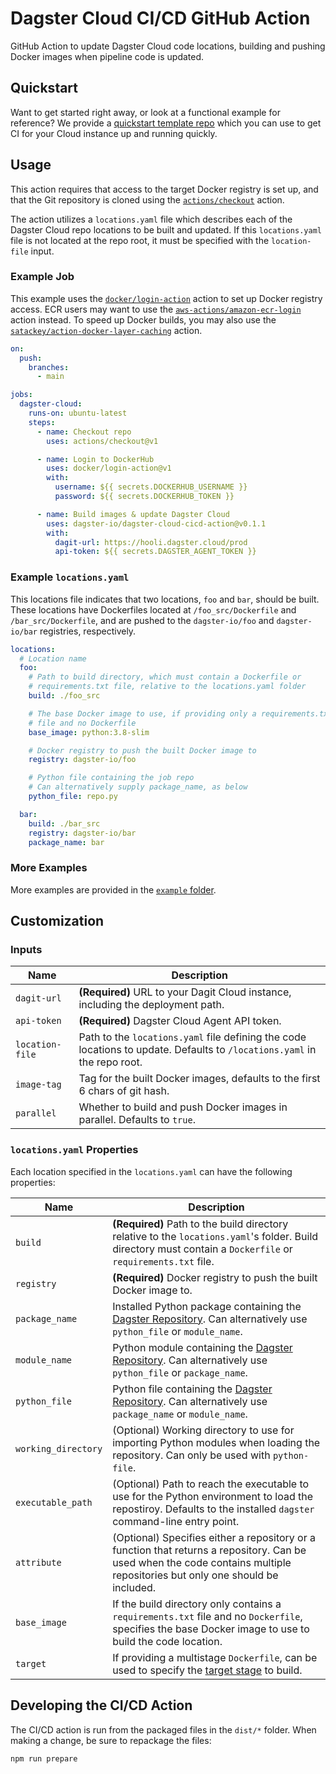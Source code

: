 # Dagster Cloud CI/CD GitHub Action

GitHub Action to update Dagster Cloud code locations, building and pushing Docker images when pipeline code is updated.

## Quickstart

Want to get started right away, or look at a functional example for reference? We provide a [quickstart template repo](https://github.com/dagster-io/dagster-cloud-cicd-action-quickstart) which you can use to get CI for your Cloud instance up and running quickly.

## Usage

This action requires that access to the target Docker registry is set up, and that the
Git repository is cloned using the [`actions/checkout`](https://github.com/actions/checkout)
action.

The action utilizes a `locations.yaml` file which describes each of the Dagster Cloud repo
locations to be built and updated. If this `locations.yaml` file is not located at the repo root,
it must be specified with the `location-file` input.

### Example Job

This example uses the [`docker/login-action`](https://github.com/docker/login-action) action to set up Docker registry access. ECR users may want to use the [`aws-actions/amazon-ecr-login`](https://github.com/aws-actions/amazon-ecr-login) action instead. To speed up Docker builds, you may also
use the [`satackey/action-docker-layer-caching`](https://github.com/satackey/action-docker-layer-caching) action.

```yaml
on:
  push:
    branches:
      - main

jobs:
  dagster-cloud:
    runs-on: ubuntu-latest
    steps:
      - name: Checkout repo
        uses: actions/checkout@v1

      - name: Login to DockerHub
        uses: docker/login-action@v1
        with:
          username: ${{ secrets.DOCKERHUB_USERNAME }}
          password: ${{ secrets.DOCKERHUB_TOKEN }}

      - name: Build images & update Dagster Cloud
        uses: dagster-io/dagster-cloud-cicd-action@v0.1.1
        with:
          dagit-url: https://hooli.dagster.cloud/prod
          api-token: ${{ secrets.DAGSTER_AGENT_TOKEN }}
```

### Example `locations.yaml`

This locations file indicates that two locations, `foo` and `bar`, should be built. These
locations have
Dockerfiles located at `/foo_src/Dockerfile` and `/bar_src/Dockerfile`, and are pushed to the
`dagster-io/foo` and `dagster-io/bar` registries, respectively.

```yaml
locations:
  # Location name
  foo:
    # Path to build directory, which must contain a Dockerfile or
    # requirements.txt file, relative to the locations.yaml folder
    build: ./foo_src

    # The base Docker image to use, if providing only a requirements.txt
    # file and no Dockerfile
    base_image: python:3.8-slim

    # Docker registry to push the built Docker image to
    registry: dagster-io/foo

    # Python file containing the job repo
    # Can alternatively supply package_name, as below
    python_file: repo.py

  bar:
    build: ./bar_src
    registry: dagster-io/bar
    package_name: bar
```

### More Examples

More examples are provided in the [`example` folder](./example).

## Customization

### Inputs

| Name            | Description                                                                                                              |
| --------------- | ------------------------------------------------------------------------------------------------------------------------ |
| `dagit-url`     | **(Required)** URL to your Dagit Cloud instance, including the deployment path.                                          |
| `api-token`     | **(Required)** Dagster Cloud Agent API token.                                                                            |
| `location-file` | Path to the `locations.yaml` file defining the code locations to update. Defaults to `/locations.yaml` in the repo root. |
| `image-tag`     | Tag for the built Docker images, defaults to the first 6 chars of git hash.                                              |
| `parallel`      | Whether to build and push Docker images in parallel. Defaults to `true`.                                                 |

### `locations.yaml` Properties

Each location specified in the `locations.yaml` can have the following properties:

| Name                | Description                                                                                                                                                                                |
| ------------------- | ------------------------------------------------------------------------------------------------------------------------------------------------------------------------------------------ |
| `build`             | **(Required)** Path to the build directory relative to the `locations.yaml`'s folder. Build directory must contain a `Dockerfile` or `requirements.txt` file.                              |
| `registry`          | **(Required)** Docker registry to push the built Docker image to.                                                                                                                          |
| `package_name`      | Installed Python package containing the [Dagster Repository](https://docs.dagster.io/concepts/repositories-workspaces/repositories). Can alternatively use `python_file` or `module_name`. |
| `module_name`       | Python module containing the [Dagster Repository](https://docs.dagster.io/concepts/repositories-workspaces/repositories). Can alternatively use `python_file` or `package_name`.           |
| `python_file`       | Python file containing the [Dagster Repository](https://docs.dagster.io/concepts/repositories-workspaces/repositories). Can alternatively use `package_name` or `module_name`.             |
| `working_directory` | (Optional) Working directory to use for importing Python modules when loading the repository. Can only be used with `python-file`.                                                         |
| `executable_path`   | (Optional) Path to reach the executable to use for the Python environment to load the repostiroy. Defaults to the installed `dagster` command-line entry point.                            |
| `attribute`         | (Optional) Specifies either a repository or a function that returns a repository. Can be used when the code contains multiple repositories but only one should be included.                |
| `base_image`        | If the build directory only contains a `requirements.txt` file and no `Dockerfile`, specifies the base Docker image to use to build the code location.                                     |
| `target`            | If providing a multistage `Dockerfile`, can be used to specify the [target stage](https://docs.docker.com/develop/develop-images/multistage-build/) to build.                              |

## Developing the CI/CD Action

The CI/CD action is run from the packaged files in the `dist/*` folder. When making a change, be sure to repackage the files:

```sh
npm run prepare
```
